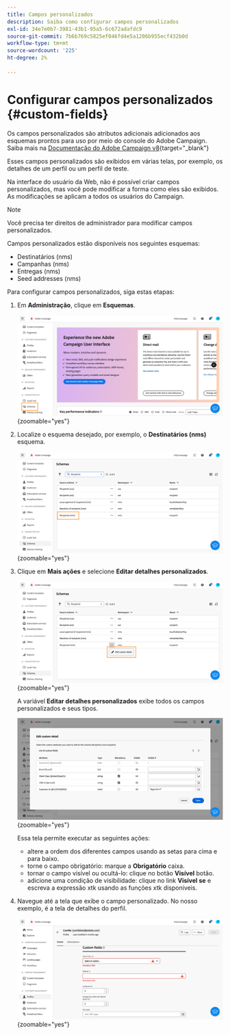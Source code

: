 ```yaml
---
title: Campos personalizados
description: Saiba como configurar campos personalizados
exl-id: 34e7e0b7-3981-43b1-95a5-6c672adafdc9
source-git-commit: 7b6b769c5825ef046fd4e5a1206b955ecf432b0d
workflow-type: tm+mt
source-wordcount: '225'
ht-degree: 2%

---
```


# Configurar campos personalizados {#custom-fields}

Os campos personalizados são atributos adicionais adicionados aos esquemas prontos para uso por meio do console do Adobe Campaign. Saiba mais na [Documentação do Adobe Campaign v8](https://experienceleague.adobe.com/docs/campaign/campaign-v8/developer/shemas-forms/extend-schema.html){target="_blank"}

Esses campos personalizados são exibidos em várias telas, por exemplo, os detalhes de um perfil ou um perfil de teste.

Na interface do usuário da Web, não é possível criar campos personalizados, mas você pode modificar a forma como eles são exibidos. As modificações se aplicam a todos os usuários do Campaign.

>[!NOTE]
>
>Você precisa ter direitos de administrador para modificar campos personalizados.

Campos personalizados estão disponíveis nos seguintes esquemas:

* Destinatários (nms)
* Campanhas (nms)
* Entregas (nms)
* Seed addresses (nms)

Para configurar campos personalizados, siga estas etapas:

1. Em **Administração**, clique em **Esquemas**.

   ![](assets/custom-fields.png){zoomable="yes"}

1. Localize o esquema desejado, por exemplo, o **Destinatários (nms)** esquema.

   ![](assets/custom-fields2.png){zoomable="yes"}

1. Clique em **Mais ações** e selecione **Editar detalhes personalizados**.

   ![](assets/custom-fields3.png){zoomable="yes"}

   A variável **Editar detalhes personalizados** exibe todos os campos personalizados e seus tipos.

   ![](assets/custom-fields4.png){zoomable="yes"}

   Essa tela permite executar as seguintes ações:

   * altere a ordem dos diferentes campos usando as setas para cima e para baixo.
   * torne o campo obrigatório: marque a **Obrigatório** caixa.
   * tornar o campo visível ou ocultá-lo: clique no botão **Visível** botão.
   * adicione uma condição de visibilidade: clique no link **Visível se** e escreva a expressão xtk usando as funções xtk disponíveis.

1. Navegue até a tela que exibe o campo personalizado. No nosso exemplo, é a tela de detalhes do perfil.

   ![](assets/custom-fields5.png){zoomable="yes"}
